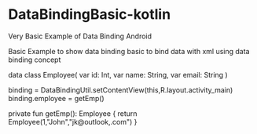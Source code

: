 # DataBindingBasic-kotlin
Very Basic Example of Data Binding Android

Basic Example to show data binding basic to bind data with xml using data binding concept

data class Employee(
    var id: Int,
    var name: String,
    var email: String
)

 binding = DataBindingUtil.setContentView(this,R.layout.activity_main)
        binding.employee = getEmp()
        
        
 private fun getEmp(): Employee {
        return Employee(1,"John","jk@outlook,.com")
    }
